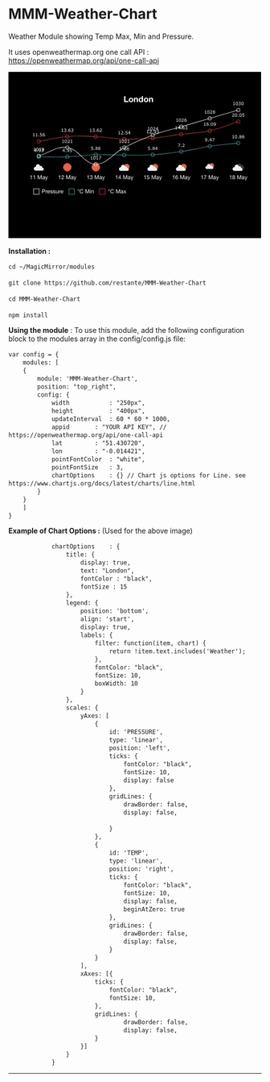 # MMM-Weather-Chart
Weather Module showing Temp Max, Min and Pressure.

It uses openweathermap.org one call API : https://openweathermap.org/api/one-call-api

![screenshot](/images/screenshot.png)



**Installation :**

	cd ~/MagicMirror/modules
	
	git clone https://github.com/restante/MMM-Weather-Chart
	
	cd MMM-Weather-Chart
	
	npm install

**Using the module** :
To use this module, add the following configuration block to the modules array in the config/config.js file:



	var config = {
		modules: [
	    {
	        module: 'MMM-Weather-Chart',
	        position: "top_right",
	        config: {
	            width       	: "250px",
	            height      	: "400px",
	            updateInterval	: 60 * 60 * 1000,
	            appid		: "YOUR API KEY", // https://openweathermap.org/api/one-call-api
	            lat			: "51.430720", 
	            lon			: "-0.014421",
				pointFontColor  : "white", 
				pointFontSize	: 3,
	            chartOptions    : {} // Chart js options for Line. see https://www.chartjs.org/docs/latest/charts/line.html
	        }
	    }
	    ]
	}


**Example of Chart Options :** (Used for the above image)
	
				chartOptions    : {
					title: {
						display: true,
						text: "London",
						fontColor : "black",
						fontSize : 15
					},
					legend: {
						position: 'bottom',
						align: 'start',
						display: true,
						labels: {
							filter: function(item, chart) {
								return !item.text.includes('Weather');
							},
							fontColor: "black",
							fontSize: 10,
							boxWidth: 10
						}
					},
					scales: {
						yAxes: [
							{
								id: 'PRESSURE',
								type: 'linear',
								position: 'left',
								ticks: {
									fontColor: "black",
									fontSize: 10,
									display: false
								},
								gridLines: {
									drawBorder: false,
									display: false,
									 
								}
							},
							{
								id: 'TEMP',
								type: 'linear',
								position: 'right',
								ticks: {
									fontColor: "black",
									fontSize: 10,
									display: false,
									beginAtZero: true
								},
								gridLines: {
									drawBorder: false,
									display: false,
								}
							}
						],
						xAxes: [{
							ticks: {
								fontColor: "black",
								fontSize: 10,
							},
							gridLines: {
									drawBorder: false,
									display: false,
							}
						}]
					}
				}
****